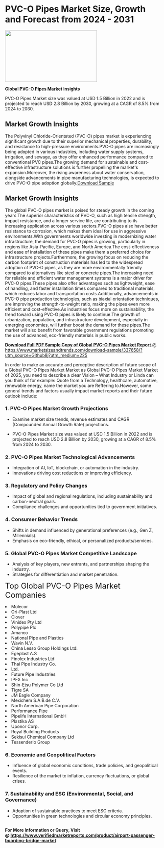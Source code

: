 <H1>PVC-O Pipes Market Size, Growth and Forecast from 2024 - 2031</H1><img class="aligncenter size-medium wp-image-584254" src="https://thirdeyenews.in/wp-content/uploads/2024/09/Global-Market-Research-300x168.jpeg" alt="" width="300" height="168" /><p><strong>Global&nbsp;<a href="https://www.marketsizeandtrends.com/download-sample/337658/?utm_source=Github8j?utm_medium=225">PVC-O Pipes Market</a> Insights</strong></p><p>PVC-O Pipes Market size was valued at USD 1.5 Billion in 2022 and is projected to reach USD 2.8 Billion by 2030, growing at a CAGR of 8.5% from 2024 to 2030.</p><p><h2>Market Growth Insights</h2> The Polyvinyl Chloride-Orientated (PVC-O) pipes market is experiencing significant growth due to their superior mechanical properties, durability, and resistance to high-pressure environments.PVC-O pipes are increasingly being adopted in various industries, including water supply systems, irrigation, and sewage, as they offer enhanced performance compared to conventional PVC pipes.The growing demand for sustainable and cost-effective infrastructure solutions is further propelling the market's expansion.Moreover, the rising awareness about water conservation, alongside advancements in pipe manufacturing technologies, is expected to drive PVC-O pipe adoption globally.<a href="#">Download Sample</a> <h2>Market Growth Insights</h2> The global PVC-O pipes market is poised for steady growth in the coming years.The superior characteristics of PVC-O, such as high tensile strength, impact resistance, and a longer service life, are contributing to its increasing application across various sectors.PVC-O pipes also have better resistance to corrosion, which makes them ideal for use in aggressive environments.With governments worldwide investing in modernizing water infrastructure, the demand for PVC-O pipes is growing, particularly in regions like Asia-Pacific, Europe, and North America.The cost-effectiveness and ease of installation of these pipes make them a preferred choice for infrastructure projects.Furthermore, the growing focus on reducing the carbon footprint of construction materials has led to the widespread adoption of PVC-O pipes, as they are more environmentally friendly compared to alternatives like steel or concrete pipes.The increasing need for reliable and efficient water management systems is a major driver for PVC-O pipes.These pipes also offer advantages such as lightweight, ease of handling, and faster installation times compared to traditional materials, which reduces labor and transportation costs.Additionally, advancements in PVC-O pipe production technologies, such as biaxial orientation techniques, are improving the strength-to-weight ratio, making the pipes even more efficient and cost-effective.As industries focus more on sustainability, the trend toward using PVC-O pipes is likely to continue.The growth of urbanization, population, and infrastructure development, especially in emerging economies, will further boost the demand for these pipes.The market will also benefit from favorable government regulations promoting the use of advanced, eco-friendly materials in public works.<a href="#"></p><p><span class=""><strong>Download Full PDF Sample Copy of Global PVC-O Pipes Market Report</strong> @ <a href="https://www.marketsizeandtrends.com/download-sample/337658/?utm_source=Github8j?utm_medium=225" target="_blank">https://www.marketsizeandtrends.com/download-sample/337658/?utm_source=Github8j?utm_medium=225</a></span></p><p>In order to make an accurate and perceptive description of future scope of a Global&nbsp;PVC-O Pipes Market Market as Global&nbsp;PVC-O Pipes Market Market of 2025, you need to describe a clear Vision &ndash; What Industry or Linda can you think of for example: Quote from a Technology, healthcare, automotive, renewable energy, name the market you are Reffering to.However, some general trends and factors usually impact market reports and their future outlook include:</p><h3>1.&nbsp;<strong>PVC-O Pipes Market Growth Projections</strong></h3><ul><li>Examine market size trends, revenue estimates and CAGR (Compounded Annual Growth Rate) projections.</li><li><p>PVC-O Pipes Market size was valued at USD 1.5 Billion in 2022 and is projected to reach USD 2.8 Billion by 2030, growing at a CAGR of 8.5% from 2024 to 2030.</p></li></ul><h3>2.&nbsp;<strong>PVC-O Pipes Market Technological Advancements</strong></h3><ul><li>Integration of AI, IoT, blockchain, or automation in the industry.</li><li>Innovations driving cost reductions or improving efficiency.</li></ul><h3>3.&nbsp;<strong>Regulatory and Policy Changes</strong></h3><ul><li>Impact of global and regional regulations, including sustainability and carbon-neutral goals.</li><li>Compliance challenges and opportunities tied to government initiatives.</li></ul><h3>4.&nbsp;<strong>Consumer Behavior Trends</strong></h3><ul><li>Shifts in demand influenced by generational preferences (e.g., Gen Z, Millennials).</li><li>Emphasis on eco-friendly, ethical, or personalized products/services.</li></ul><h3>5.&nbsp;<strong>Global PVC-O Pipes Market Competitive Landscape</strong></h3><ul><li>Analysis of key players, new entrants, and partnerships shaping the industry.</li><li>Strategies for differentiation and market penetration.</li></ul><p data-pm-slice="1 1 []"><span style="color: inherit; font-family: inherit; font-size: 25px;">Top Global PVC-O Pipes Market Companies</span></p><div class="" data-test-id=""><p><li>Molecor</li><li> Ori-Plast Ltd</li><li> Clover</li><li> Vinidex Pty Ltd</li><li> Polypipe Plc</li><li> Amanco</li><li> National Pipe and Plastics</li><li> Wavin N.V.</li><li> China Lesso Group Holdings Ltd.</li><li> Egeplast A.S</li><li> Finolex Industries Ltd</li><li> Thai Pipe Industry Co.</li><li> Ltd.</li><li> Future Pipe Industries</li><li> IPEX Inc</li><li> Shin-Etsu Polymer Co Ltd</li><li> Tigre SA</li><li> JM Eagle Company</li><li> Mexichem S.A.B.de C.V.</li><li> North American Pipe Corporation</li><li> Performance Pipe</li><li> Pipelife International GmbH</li><li> Plastika AS</li><li> Uponor Corp.</li><li> Royal Building Products</li><li> Sekisui Chemical Company Ltd</li><li> Tessenderlo Group</li></p></div><h3>6.&nbsp;<strong>Economic and Geopolitical Factors</strong></h3><ul><li>Influence of global economic conditions, trade policies, and geopolitical events.</li><li>Resilience of the market to inflation, currency fluctuations, or global crises.</li></ul><h3>7.&nbsp;<strong>Sustainability and ESG (Environmental, Social, and Governance)</strong></h3><ul><li>Adoption of sustainable practices to meet ESG criteria.</li><li>Opportunities in green technologies and circular economy principles.</li></ul><h2><strong style="font-size: 14px;">For More Information or Query, Visit @&nbsp;</strong><a style="background-color: #ffffff; font-size: 14px;" href="https://www.marketsizeandtrends.com/report/pvc-o-pipes-market/" target="_blank">https://www.verifiedmarketreports.com/product/airport-passenger-boarding-bridge-market</a></h2>